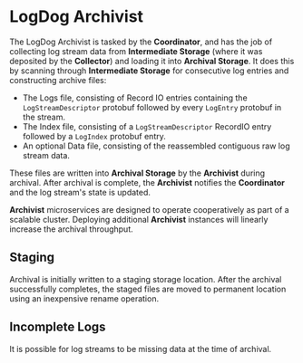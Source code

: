 LogDog Archivist
================

The LogDog Archivist is tasked by the **Coordinator**, and has the job of
collecting log stream data from **Intermediate Storage** (where it was deposited
by the **Collector**) and loading it into **Archival Storage**. It does this by
scanning through **Intermediate Storage** for consecutive log entries and
constructing archive files:

* The Logs file, consisting of Record IO entries containing the
  `LogStreamDescriptor` protobuf followed by every `LogEntry` protobuf in the
  stream.
* The Index file, consisting of a `LogStreamDescriptor` RecordIO entry followed
  by a `LogIndex` protobuf entry.
* An optional Data file, consisting of the reassembled contiguous raw log stream
  data.

These files are written into **Archival Storage** by the **Archivist** during
archival. After archival is complete, the **Archivist** notifies the
**Coordinator** and the log stream's state is updated.

**Archivist** microservices are designed to operate cooperatively as part of
a scalable cluster. Deploying additional **Archivist** instances will linearly
increase the archival throughput.

## Staging

Archival is initially written to a staging storage location. After the archival
successfully completes, the staged files are moved to permanent location using
an inexpensive rename operation.

## Incomplete Logs

It is possible for log streams to be missing data at the time of archival.
